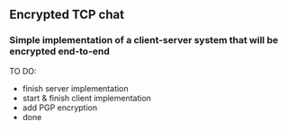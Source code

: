 ## Encrypted TCP chat
### Simple implementation of a client-server system that will be encrypted end-to-end

TO DO:
- finish server implementation
- start & finish client implementation
- add PGP encryption
- done

